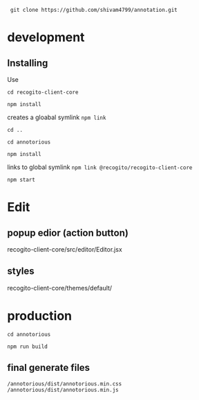 
` git clone https://github.com/shivam4799/annotation.git`

# development 

## Installing 

Use 

`cd recogito-client-core`

`npm install`

creates a gloabal symlink `npm link`

`cd ..`

`cd annotorious`

`npm install`

links to global symlink  `npm link @recogito/recogito-client-core`

`npm start`


# Edit 

## popup edior (action button) 

recogito-client-core/src/editor/Editor.jsx

## styles

recogito-client-core/themes/default/



# production


`cd annotorious`

`npm run build`


## final generate files
`/annotorious/dist/annotorious.min.css`
`/annotorious/dist/annotorious.min.js`
